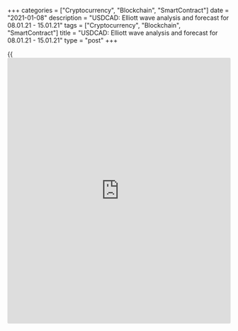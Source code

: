 +++
categories = ["Cryptocurrency", "Blockchain", "SmartContract"]
date = "2021-01-08"
description = "USDCAD: Elliott wave analysis and forecast for 08.01.21 - 15.01.21"
tags = ["Cryptocurrency", "Blockchain", "SmartContract"]
title = "USDCAD: Elliott wave analysis and forecast for 08.01.21 - 15.01.21"
type = "post"
+++

{{<iframe id="large-banner" src="https://www.bounty.group/#slide=19.0" width="100%" height="600" scrolling="no" style="border: 0px solid rgb(216, 221, 230); border-radius: 3px;">}}

2021-01-08

2021-01-08

USDCAD: Elliott wave analysis and forecast for 08.01.21 – 15.01.21Alex
Geuta

 **Main scenario:** consider short positions from corrections below the
level of 1.2953 with a target of 1.2550 – 1.2400.

 **Alternative scenario:** ****breakout and consolidation above the
level of 1.2953 will allow the pair to continue rising to the levels of
1.3174 – 1.3384.

 **Analysis:** Daily time frame: wave (С) of 4 of larger degree
continues developing, with the first wave 1 of (C) forming inside.
Presumably, the fifth wave v of 1 of (C) is forming on the H4 time
frame, with wave (iii) of v of smaller degree completed inside.
Apparently, a local correction (iv) of v started to form on the H1 time
frame. If this assumption is correct, the pair will continue to fall to
the levels of 1.2550 – 1.2400 once the correction’s over. The level of
1.2953 is critical in this scenario, as the breakout will enable the
pair to continue rising to the levels of 1.3174 – 1.3384.

* * *

* * *

## Price chart of USDCAD in real time mode

The content of this article reflects the author’s opinion and does not
necessarily reflect the official position of LiteForex. The material
published on this page is provided for informational purposes only and
should not be considered as the provision of investment advice for the
purposes of Directive 2004/39/EC.

Rate this article:

{{value}}

( {{count}} {{title}} )